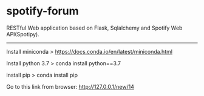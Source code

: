 # spotify-forum
RESTful Web application based on Flask, Sqlalchemy and Spotify Web API(Spotipy).

_______________________________________________________________________________

Install miniconda > https://docs.conda.io/en/latest/miniconda.html

Install python 3.7 > conda install python==3.7

install pip > conda install pip

Go to this link from browser: http://127.0.0.1/new/14

